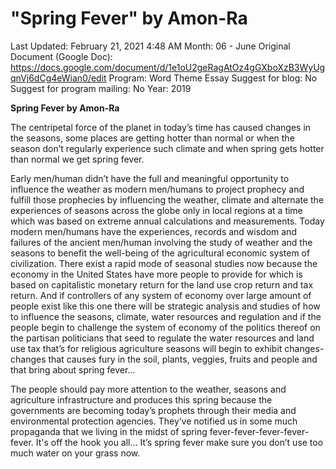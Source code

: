 # "Spring Fever" by Amon-Ra

Last Updated: February 21, 2021 4:48 AM
Month: 06 - June
Original Document (Google Doc): https://docs.google.com/document/d/1e1oU2geRagAtOz4gGXboXzB3WyUgqnVj6dCg4eWian0/edit
Program: Word Theme Essay
Suggest for blog: No
Suggest for program mailing: No
Year: 2019

**Spring Fever by Amon-Ra**

The centripetal force of the planet in today’s time has caused changes in the seasons, some places are getting hotter than normal or when the season don’t regularly experience such climate and when spring gets hotter than normal we get spring fever.

Early men/human didn’t have the full and meaningful opportunity to influence the weather as modern men/humans to project prophecy and fulfill those prophecies by influencing the weather, climate and alternate the experiences of seasons across the globe only in local regions at a time which was based on extreme annual calculations and measurements. Today modern men/humans have the experiences, records and wisdom and failures of the ancient men/human involving the study of weather and the seasons to benefit the well-being of the agricultural economic system of civilization. There exist a rapid mode of seasonal studies now because the economy in the United States have more people to provide for which is based on capitalistic monetary return for the land use crop return and tax return. And if controllers of any system of economy over large amount of people exist like this one there will be strategic analysis and studies of how to influence the seasons, climate, water resources and regulation and if the people begin to challenge the system of economy of the politics thereof on the partisan politicians that seed to regulate the water resources and land use tax that’s for religious agriculture seasons will begin to exhibit changes-changes that causes fury in the soil, plants, veggies, fruits and people and that bring about spring fever…

The people should pay more attention to the weather, seasons and agriculture infrastructure and produces this spring because the governments are becoming today’s prophets through their media and environmental protection agencies. They’ve notified us in some much propaganda that we living in the midst of spring fever-fever-fever-fever-fever. It's off the hook you all… It’s spring fever make sure you don’t use too much water on your grass now.